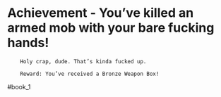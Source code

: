 # Achievement - You’ve killed an armed mob with your bare fucking hands!
```
	Holy crap, dude. That’s kinda fucked up.

	Reward: You’ve received a Bronze Weapon Box!
```


#book_1 